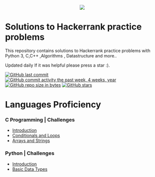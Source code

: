 <p align="center"><a href="https://www.hackerrank.com/mhmdreda99"><img src="https://i0.wp.com/gradsingames.com/wp-content/uploads/2016/05/856771_668224053197841_1943699009_o.png" ></a></p>

# Solutions to Hackerrank practice problems
This repository contains  solutions to Hackerrank practice problems with Python 3, C,C++ ,Algorithms , Datastructure and more..

Updated daily  If it was helpful please press a star :).

[![GitHub last commit](https://img.shields.io/github/last-commit/mhmdreda99/HackerRank_Solutions.svg)](https://github.com/mhmdreda99/HackerRank_Solutions) 
[![GitHub commit activity the past week, 4 weeks, year](https://img.shields.io/github/commit-activity/y/mhmdreda99/HackerRank_Solutions.svg)](https://github.com/mhmdreda99/HackerRank_Solutions)
[![GitHub repo size in bytes](https://img.shields.io/github/repo-size/mhmdreda99/HackerRank_Solutions.svg)](https://github.com/mhmdreda99/HackerRank_Solutions) 
[![GitHub stars](https://img.shields.io/github/stars/mhmdreda99/HackerRank_Solutions.svg)](https://github.com/mhmdreda99/HackerRank_Solutions)



# Languages Proficiency

### C Programming | Challenges

 - [Introduction](https://github.com/mhmdreda99/HackerRank_Solutions/tree/master/C/Introduction)
 - [Conditionals and Loops](https://github.com/mhmdreda99/HackerRank_Solutions/tree/master/C/Conditionals%20and%20Loops)
 - [Arrays and Strings](https://github.com/mhmdreda99/HackerRank_Solutions/tree/master/C/Arrays%20and%20Strings)

### Python | Challenges
 - [Introduction](https://github.com/mhmdreda99/HackerRank_Solutions/tree/master/Python%20Problems/Intro)
 - [Basic Data Types](https://github.com/mhmdreda99/HackerRank_Solutions/tree/master/Python%20Problems/Datatypes)
